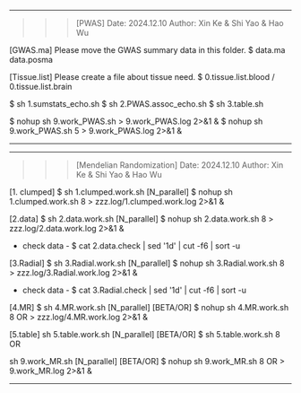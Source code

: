 ----------------------------------------------------
>>> [PWAS]
Date: 2024.12.10
Author: Xin Ke & Shi Yao & Hao Wu

[GWAS.ma]
Please move the GWAS summary data in this folder.
$ data.ma data.posma

[Tissue.list]
Please create a file about tissue need.
$ 0.tissue.list.blood / 0.tissue.list.brain

$ sh 1.sumstats_echo.sh
$ sh 2.PWAS.assoc_echo.sh
$ sh 3.table.sh

$ nohup sh 9.work_PWAS.sh > 9.work_PWAS.log 2>&1 &
$ nohup sh 9.work_PWAS.sh 5 > 9.work_PWAS.log 2>&1 &

----------------------------------------------------


--------------------------------------------------------------------

>>> [Mendelian Randomization]
Date: 2024.12.10
Author: Xin Ke & Shi Yao & Hao Wu

[1. clumped]
$ sh 1.clumped.work.sh [N_parallel]
$ nohup sh 1.clumped.work.sh 8 > zzz.log/1.clumped.work.log 2>&1 &

[2.data]
$ sh 2.data.work.sh [N_parallel]
$ nohup sh 2.data.work.sh 8 > zzz.log/2.data.work.log 2>&1 &
- check data -
$ cat 2.data.check | sed '1d' | cut -f6 | sort -u

[3.Radial]
$ sh 3.Radial.work.sh [N_parallel]
$ nohup sh 3.Radial.work.sh 8 > zzz.log/3.Radial.work.log 2>&1 &
- check data -
$ cat 3.Radial.check | sed '1d' | cut -f6 | sort -u

[4.MR]
$ sh 4.MR.work.sh [N_parallel] [BETA/OR]
$ nohup sh 4.MR.work.sh 8 OR > zzz.log/4.MR.work.log 2>&1 &

[5.table]
sh 5.table.work.sh [N_parallel] [BETA/OR]
$ sh 5.table.work.sh 8 OR

sh 9.work_MR.sh [N_parallel] [BETA/OR]
$ nohup sh 9.work_MR.sh 8 OR > 9.work_MR.log 2>&1 &

--------------------------------------------------------------------
